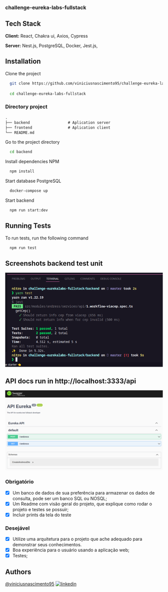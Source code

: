 ### challenge-eureka-labs-fullstack

## Tech Stack

**Client:** React, Chakra ui, Axios, Cypress

**Server:** Nest.js, PostgreSQL, Docker, Jest.js,

## Installation

Clone the project

```bash
  git clone https://github.com/viniciusnascimento95/challenge-eureka-labs-fullstack.git

  cd challenge-eureka-labs-fullstack
```

### Directory project

    .
    ├── backend                 # Aplication server
    ├── frontend                # Aplication client
    └── README.md

Go to the project directory

```bash
  cd backend
```

Install dependencies NPM

```bash
  npm install
```

Start database PostgreSQL

```bash
  docker-compose up
```

Start backend

```bash
  npm run start:dev
```

## Running Tests

To run tests, run the following command

```bash
  npm run test
```

## Screenshots backend test unit

![Screenshot](./backend/images/screen-test.png)

## API docs run in http://localhost:3333/api

![Screenshot](./backend/images/swagger-docs-api.png)

### Obrigatório

- [x] Um banco de dados de sua preferência para armazenar os dados de consulta,
      pode ser um banco SQL ou NOSQL;
- [x] Um Readme com visão geral do projeto, que explique como rodar o projeto e testes
      se possuir;
- [x] Incluir prints da tela do teste

### Desejável

- [x] Utilize uma arquitetura para o projeto que ache adequado para demonstrar seus
      conhecimentos.
- [x] Boa experiência para o usuário usando a aplicação web;
- [x] Testes;

## Authors

[@viniciusnascimento95](https://www.github.com/viniciusnascimento95)
[![linkedin](https://img.shields.io/badge/linkedin-0A66C2?style=for-the-badge&logo=linkedin&logoColor=white)](https://www.linkedin.com/in/vin%C3%ADcius-nascimento-027507159/)
